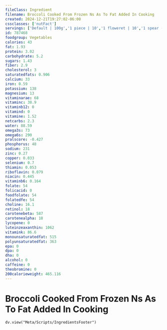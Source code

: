```yaml
---
fileClass: Ingredient
filename: Broccoli Cooked From Frozen Ns As To Fat Added In Cooking
created: 2024-12-21T19:27:02-06:00
cssclasses: ['nutFact']
servings: ['Default | 100g','1 piece | 10','1 floweret | 10','1 spear (about 5" long) | 38','1 cup, frozen, chopped | 189','1 cup, flowerets | 102','1 cup, frozen, spears | 189','1 cup, nfs | 189','1 10 oz frozen package yields | 257']
id: 787468
foodgroup: Vegetables
calories: 43
fat: 1.93
protein: 3.02
carbohydrate: 5.2
sugars: 1.43
fiber: 2.9
cholesterol: 3
saturatedfats: 0.906
calcium: 33
iron: 0.59
potassium: 138
magnesium: 13
vitaminarae: 68
vitaminc: 38.9
vitaminb12: 0
vitamind: 0
vitamine: 1.52
netcarbs: 2.3
water: 88.59
omega3s: 73
omega6s: 290
pralscore: -0.427
phosphorus: 48
sodium: 231
zinc: 0.27
copper: 0.033
selenium: 0.7
thiamin: 0.053
riboflavin: 0.079
niacin: 0.445
vitaminb6: 0.164
folate: 54
folicacid: 0
foodfolate: 54
folatedfe: 54
choline: 16.1
retinol: 18
carotenebeta: 587
carotenealpha: 18
lycopene: 0
luteinzeaxanthin: 1062
vitamink: 86.6
monounsaturatedfat: 515
polyunsaturatedfat: 363
epa: 0
dpa: 0
dha: 0
alcohol: 0
caffeine: 0
theobromine: 0
200calorieweight: 465.116
---
```


# Broccoli Cooked From Frozen Ns As To Fat Added In Cooking

```dataviewjs
dv.view("Meta/Scripts/IngredientsFooter")
```